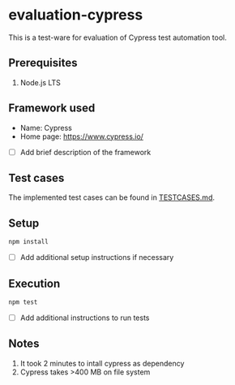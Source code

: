 # evaluation-cypress

This is a test-ware for evaluation of Cypress test automation tool.

## Prerequisites

1. Node.js LTS

## Framework used

- Name: Cypress
- Home page: https://www.cypress.io/
- [ ] Add brief description of the framework

## Test cases

The implemented test cases can be found in [TESTCASES.md](TESTCASES.md).

## Setup

```bash
npm install
```

- [ ] Add additional setup instructions if necessary

## Execution

```bash
npm test
```

- [ ] Add additional instructions to run tests

## Notes

1. It took 2 minutes to intall cypress as dependency
1. Cypress takes >400 MB on file system